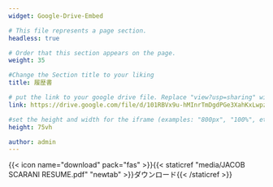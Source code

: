 ```yaml
---
widget: Google-Drive-Embed

# This file represents a page section.
headless: true

# Order that this section appears on the page.
weight: 35

#Change the Section title to your liking
title: 履歴書

# put the link to your google drive file. Replace "view?usp=sharing" with "preview".
link: https://drive.google.com/file/d/101RBVx9u-hMInrTmDgdPGe3XahKxLwpz/preview

#set the height and width for the iframe (examples: "800px", "100%", etc)
height: 75vh

author: admin
---
```


{{< icon name="download" pack="fas" >}}{{< staticref "media/JACOB SCARANI RESUME.pdf" "newtab" >}}ダウンロード{{< /staticref >}}
